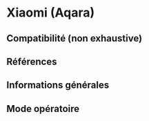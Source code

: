 Xiaomi (Aqara)
==============

## Compatibilité (non exhaustive)

## Références

## Informations générales

## Mode opératoire